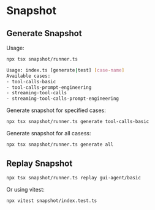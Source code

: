 # Snapshot

## Generate Snapshot

Usage:

```bash
npx tsx snapshot/runner.ts

Usage: index.ts [generate|test] [case-name]
Available cases:
- tool-calls-basic
- tool-calls-prompt-engineering
- streaming-tool-calls
- streaming-tool-calls-prompt-engineering
```

Generate snapshot for specified cases:

```bash
npx tsx snapshot/runner.ts generate tool-calls-basic
```


Generate snapshot for all casess:

```bash
npx tsx snapshot/runner.ts generate all
```

## Replay Snapshot

```bash
npx tsx snapshot/runner.ts replay gui-agent/basic
```

Or using vitest:

```bash
npx vitest snapshot/index.test.ts
```
